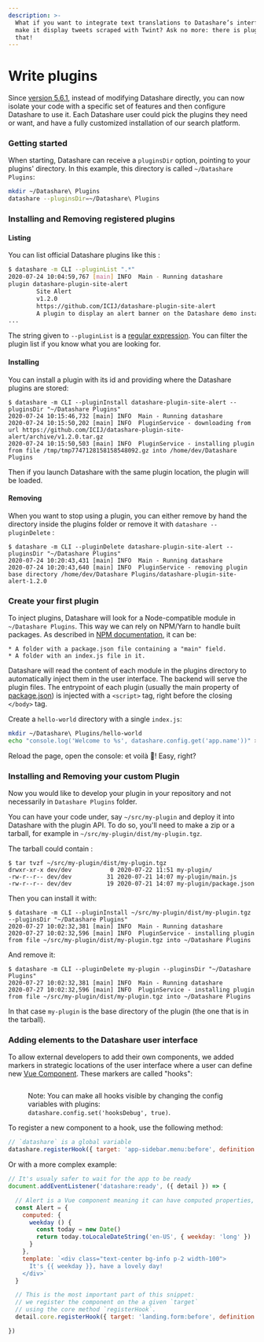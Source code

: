```yaml
---
description: >-
  What if you want to integrate text translations to Datashare’s interface? Or
  make it display tweets scraped with Twint? Ask no more: there is plugins for
  that!
---
```


# Write plugins

Since [version 5.6.1](https://github.com/ICIJ/datashare/releases/tag/5.6.1), instead of modifying Datashare directly, you can now isolate your code with a specific set of features and then configure Datashare to use it. Each Datashare user could pick the plugins they need or want, and have a fully customized installation of our search platform.

### Getting started

When starting, Datashare can receive a `pluginsDir` option, pointing to your plugins' directory. In this example, this directory is called `~/Datashare Plugins`:

```bash
mkdir ~/Datashare\ Plugins
datashare --pluginsDir=~/Datashare\ Plugins
```

### Installing and Removing registered plugins

#### Listing

You can list official Datashare plugins like this :

```bash
$ datashare -m CLI --pluginList ".*"
2020-07-24 10:04:59,767 [main] INFO  Main - Running datashare 
plugin datashare-plugin-site-alert
        Site Alert
        v1.2.0
        https://github.com/ICIJ/datashare-plugin-site-alert
        A plugin to display an alert banner on the Datashare demo instance.
...
```

The string given to `--pluginList` is a [regular expression](https://docs.oracle.com/javase/8/docs/api/java/util/regex/Pattern.html). You can filter the plugin list if you know what you are looking for.

#### Installing

You can install a plugin with its id and providing where the Datashare plugins are stored:

```
$ datashare -m CLI --pluginInstall datashare-plugin-site-alert --pluginsDir "~/Datashare Plugins"
2020-07-24 10:15:46,732 [main] INFO  Main - Running datashare 
2020-07-24 10:15:50,202 [main] INFO  PluginService - downloading from url https://github.com/ICIJ/datashare-plugin-site-alert/archive/v1.2.0.tar.gz
2020-07-24 10:15:50,503 [main] INFO  PluginService - installing plugin from file /tmp/tmp7747128158158548092.gz into /home/dev/Datashare Plugins
```

Then if you launch Datashare with the same plugin location, the plugin will be loaded.

#### Removing

When you want to stop using a plugin, you can either remove by hand the directory inside the plugins folder or remove it with `datashare --pluginDelete` :

```
$ datashare -m CLI --pluginDelete datashare-plugin-site-alert --pluginsDir "~/Datashare Plugins"
2020-07-24 10:20:43,431 [main] INFO  Main - Running datashare 
2020-07-24 10:20:43,640 [main] INFO  PluginService - removing plugin base directory /home/dev/Datashare Plugins/datashare-plugin-site-alert-1.2.0
```

### Create your first plugin

To inject plugins, Datashare will look for a Node-compatible module in `~/Datashare Plugins`. This way we can rely on NPM/Yarn to handle built packages. As described in [NPM documentation](https://docs.npmjs.com/about-packages-and-modules#about-modules), it can be:

```
* A folder with a package.json file containing a "main" field.
* A folder with an index.js file in it.
```

Datashare will read the content of each module in the plugins directory to automatically inject them in the user interface. The backend will serve the plugin files. The entrypoint of each plugin (usually the main property of [package.json](https://docs.npmjs.com/files/package.json)) is injected with a `<script>` tag, right before the closing `</body>` tag.

Create a `hello-world` directory with a single `index.js`:

```bash
mkdir ~/Datashare\ Plugins/hello-world
echo "console.log('Welcome to %s', datashare.config.get('app.name'))" > ~/Datashare\ Plugins/hello-world/index.js
```

Reload the page, open the console: et voilà 🔮! Easy, right?

### Installing and Removing your custom Plugin

Now you would like to develop your plugin in your repository and not necessarily in `Datashare Plugins` folder.

You can have your code under, say `~/src/my-plugin` and deploy it into Datashare with the plugin API. To do so, you'll need to make a zip or a tarball, for example in `~/src/my-plugin/dist/my-plugin.tgz`.

The tarball could contain :

```
$ tar tvzf ~/src/my-plugin/dist/my-plugin.tgz 
drwxr-xr-x dev/dev           0 2020-07-22 11:51 my-plugin/
-rw-r--r-- dev/dev          31 2020-07-21 14:07 my-plugin/main.js
-rw-r--r-- dev/dev          19 2020-07-21 14:07 my-plugin/package.json
```

Then you can install it with:

```
$ datashare -m CLI --pluginInstall ~/src/my-plugin/dist/my-plugin.tgz --pluginsDir "~/Datashare Plugins"
2020-07-27 10:02:32,381 [main] INFO  Main - Running datashare 
2020-07-27 10:02:32,596 [main] INFO  PluginService - installing plugin from file ~/src/my-plugin/dist/my-plugin.tgz into ~/Datashare Plugins
```

And remove it:

```
$ datashare -m CLI --pluginDelete my-plugin --pluginsDir "~/Datashare Plugins"
2020-07-27 10:02:32,381 [main] INFO  Main - Running datashare 
2020-07-27 10:02:32,596 [main] INFO  PluginService - installing plugin from file ~/src/my-plugin/dist/my-plugin.tgz into ~/Datashare Plugins
```

In that case `my-plugin` is the base directory of the plugin (the one that is in the tarball).

###

### Adding elements to the Datashare user interface

To allow external developers to add their own components, we added markers in strategic locations of the user interface where a user can define new [Vue Component](https://vuejs.org/v2/guide/components.html). These markers are called "hooks":

<figure><img src="https://camo.githubusercontent.com/2561dd6d7ce728f32ab1f89153341c816de07ad055770f00b407772af2378352/68747470733a2f2f692e696d6775722e636f6d2f6a70587434336a2e706e67" alt=""><figcaption><p>Note: You can make all hooks visible by changing the config variables with plugins:<br> <code>datashare.config.set('hooksDebug', true)</code>.</p></figcaption></figure>

To register a new component to a hook, use the following method:

```javascript
// `datashare` is a global variable
datashare.registerHook({ target: 'app-sidebar.menu:before', definition: 'This is a message written with a plugin' })
```

Or with a more complex example:

```javascript
// It's usualy safer to wait for the app to be ready
document.addEventListener('datashare:ready', ({ detail }) => {

  // Alert is a Vue component meaning it can have computed properties, methods, etc...
  const Alert = {
    computed: {
      weekday () {
        const today = new Date()
        return today.toLocaleDateString('en-US', { weekday: 'long' })  
      }
    },
    template: `<div class="text-center bg-info p-2 width-100">
      It's {{ weekday }}, have a lovely day!
    </div>`
  }

  // This is the most important part of this snippet: 
  // we register the component on the a given `target`
  // using the core method `registerHook`. 
  detail.core.registerHook({ target: 'landing.form:before', definition: Alert })

})
```
